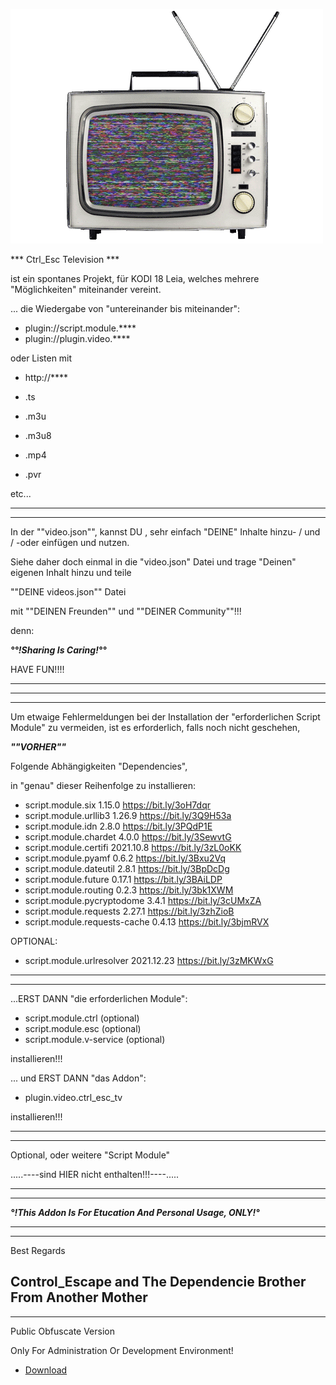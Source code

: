 ![Control Escape TV](icon.gif)

*** Ctrl_Esc Television ***

ist ein spontanes Projekt, für KODI 18 Leia,
welches mehrere "Möglichkeiten" miteinander vereint.

... die Wiedergabe von "untereinander bis miteinander":

- plugin://script.module.****
- plugin://plugin.video.****
 
oder Listen mit 
- http://****

- .ts 
- .m3u
- .m3u8
- .mp4
- .pvr

etc... 

--------------------------------------------------------------------------------------------
--------------------------------------------------------------------------------------------


In der ""video.json"", kannst DU , sehr einfach "DEINE" Inhalte hinzu- / und / -oder einfügen und nutzen.

Siehe daher doch einmal in die "video.json" Datei 
und trage "Deinen" eigenen Inhalt hinzu 
und teile

 ""DEINE videos.json"" Datei
 
mit ""DEINEN Freunden"" und ""DEINER Community""!!!

denn:

***°°!Sharing Is Caring!°°***


HAVE FUN!!!!

--------------------------------------------------------------------------------------------
--------------------------------------------------------------------------------------------
--------------------------------------------------------------------------------------------

Um etwaige Fehlermeldungen bei der Installation der "erforderlichen Script Module" zu vermeiden,
ist es erforderlich,
falls noch nicht geschehen,

***""VORHER""***

Folgende Abhängigkeiten "Dependencies",

in "genau" dieser Reihenfolge zu installieren:

- script.module.six				1.15.0		https://bit.ly/3oH7dqr
- script.module.urllib3			1.26.9		https://bit.ly/3Q9H53a
- script.module.idn				2.8.0		https://bit.ly/3PQdP1E
- script.module.chardet			4.0.0		https://bit.ly/3SewvtG
- script.module.certifi			2021.10.8	https://bit.ly/3zL0oKK
- script.module.pyamf			0.6.2		https://bit.ly/3Bxu2Vq
- script.module.dateutil		2.8.1		https://bit.ly/3BpDcDg
- script.module.future			0.17.1		https://bit.ly/3BAiLDP
- script.module.routing			0.2.3		https://bit.ly/3bk1XWM
- script.module.pycryptodome	3.4.1		https://bit.ly/3cUMxZA
- script.module.requests		2.27.1		https://bit.ly/3zhZioB
- script.module.requests-cache	0.4.13		https://bit.ly/3bjmRVX

OPTIONAL:

- script.module.urlresolver		2021.12.23	https://bit.ly/3zMKWxG

--------------------------------------------------------------------------------------------
--------------------------------------------------------------------------------------------

...ERST DANN "die erforderlichen Module":

- script.module.ctrl (optional)
- script.module.esc (optional)
- script.module.v-service (optional)

installieren!!!


... und ERST DANN "das Addon":

- plugin.video.ctrl_esc_tv

installieren!!!

--------------------------------------------------------------------------------------------
--------------------------------------------------------------------------------------------

Optional, oder weitere "Script Module"


.....----sind HIER nicht enthalten!!!----.....

--------------------------------------------------------------------------------------------
--------------------------------------------------------------------------------------------

***°!This Addon Is For Etucation And Personal Usage, ONLY!°***

--------------------------------------------------------------------------------------------
--------------------------------------------------------------------------------------------

Best Regards

Control_Escape
and
The Dependencie Brother From Another Mother
--------------------------------------------------------------------------------------------
--------------------------------------------------------------------------------------------
Public Obfuscate Version

Only For Administration Or Development Environment!

* [Download](https://github.com/KDC-Community/Ctrl_Esc_K_18_Repo/raw/main/plugin.video.ctrl_esc_tv/plugin.video.ctrl_esc_tv-4.8.1.zip)